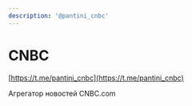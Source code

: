 ```yaml
---
description: '@pantini_cnbc'
---
```


# CNBC

[https://t.me/pantini_cnbc](https://t.me/pantini_cnbc)

Агрегатор новостей CNBC.com
